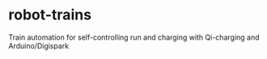 # robot-trains
Train automation for self-controlling run and charging with Qi-charging and Arduino/Digispark
